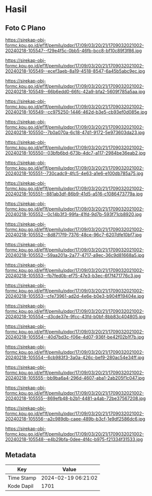 # Hasil

## Foto C Plano

https://sirekap-obj-formc.kpu.go.id/ef1f/pemilu/pdpr/17/09/03/20/21/1709032021002-20240218-105547--f29e4f5c-0bb5-46fb-bcc8-bf10c89f3f86.jpg

https://sirekap-obj-formc.kpu.go.id/ef1f/pemilu/pdpr/17/09/03/20/21/1709032021002-20240218-105549--ecef3aeb-8a19-4518-8547-6a45b5abc9ec.jpg

https://sirekap-obj-formc.kpu.go.id/ef1f/pemilu/pdpr/17/09/03/20/21/1709032021002-20240218-105549--66b6edd0-66fc-42a9-bfa2-5609f785a5aa.jpg

https://sirekap-obj-formc.kpu.go.id/ef1f/pemilu/pdpr/17/09/03/20/21/1709032021002-20240218-105549--cc975250-1446-462d-b3e5-cb93ef0d085e.jpg

https://sirekap-obj-formc.kpu.go.id/ef1f/pemilu/pdpr/17/09/03/20/21/1709032021002-20240218-105550--7b0a070a-6c18-47d1-9172-5e973603da23.jpg

https://sirekap-obj-formc.kpu.go.id/ef1f/pemilu/pdpr/17/09/03/20/21/1709032021002-20240218-105550--03bfb6bd-673b-4dc7-a117-2984be36eab2.jpg

https://sirekap-obj-formc.kpu.go.id/ef1f/pemilu/pdpr/17/09/03/20/21/1709032021002-20240218-105551--730cadc9-4fc5-4e63-a1e6-e100db785a75.jpg

https://sirekap-obj-formc.kpu.go.id/ef1f/pemilu/pdpr/17/09/03/20/21/1709032021002-20240218-105551--881ab3df-86b9-41d5-a516-c1086473779a.jpg

https://sirekap-obj-formc.kpu.go.id/ef1f/pemilu/pdpr/17/09/03/20/21/1709032021002-20240218-105552--0c14b3f3-99fa-41fd-9d7b-593f71cb8920.jpg

https://sirekap-obj-formc.kpu.go.id/ef1f/pemilu/pdpr/17/09/03/20/21/1709032021002-20240218-105552--8d8717f9-7376-48ce-96c7-6207dfe10bf7.jpg

https://sirekap-obj-formc.kpu.go.id/ef1f/pemilu/pdpr/17/09/03/20/21/1709032021002-20240218-105552--59aa201a-2a77-4717-a9ec-36c9d81668a5.jpg

https://sirekap-obj-formc.kpu.go.id/ef1f/pemilu/pdpr/17/09/03/20/21/1709032021002-20240218-105553--fb7fed0b-ef75-47e3-b3ec-6f7f471776c3.jpg

https://sirekap-obj-formc.kpu.go.id/ef1f/pemilu/pdpr/17/09/03/20/21/1709032021002-20240218-105553--cfe73961-ad2d-4e6e-b0e3-b904ff19404e.jpg

https://sirekap-obj-formc.kpu.go.id/ef1f/pemilu/pdpr/17/09/03/20/21/1709032021002-20240218-105554--d3cde37e-9fcc-43fd-b0bf-8bb83c404805.jpg

https://sirekap-obj-formc.kpu.go.id/ef1f/pemilu/pdpr/17/09/03/20/21/1709032021002-20240218-105554--40d7bd3c-f06e-4d07-936f-be42f02b1f7b.jpg

https://sirekap-obj-formc.kpu.go.id/ef1f/pemilu/pdpr/17/09/03/20/21/1709032021002-20240218-105554--6cb983f3-3a0a-426c-bef9-280ac54e34ff.jpg

https://sirekap-obj-formc.kpu.go.id/ef1f/pemilu/pdpr/17/09/03/20/21/1709032021002-20240218-105555--bb9ba6a4-296d-4607-aba1-2ab205f1c047.jpg

https://sirekap-obj-formc.kpu.go.id/ef1f/pemilu/pdpr/17/09/03/20/21/1709032021002-20240218-105555--869efb48-b2b1-4481-a4ab-72be37567208.jpg

https://sirekap-obj-formc.kpu.go.id/ef1f/pemilu/pdpr/17/09/03/20/21/1709032021002-20240218-105556--a2c989db-caee-489b-b3cf-1e9df2586dc6.jpg

https://sirekap-obj-formc.kpu.go.id/ef1f/pemilu/pdpr/17/09/03/20/21/1709032021002-20240218-105548--e4b29bfa-0dee-4f4c-b975-f21334f31533.jpg


## Metadata

| Key        | Value               |
| ---------- | ------------------- |
| Time Stamp | 2024-02-19 06:21:02 |
| Kode Dapil | 1701                |



